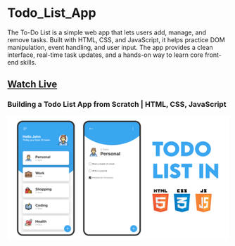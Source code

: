 # Todo_List_App
The To-Do List is a simple web app that lets users add, manage, and remove tasks. Built with HTML, CSS, and JavaScript, it helps practice DOM manipulation, event handling, and user input. The app provides a clean interface, real-time task updates, and a hands-on way to learn core front-end skills.


## [Watch Live]()
### Building a Todo List App from Scratch | HTML, CSS, JavaScript 

![preview img](/preview.png)

